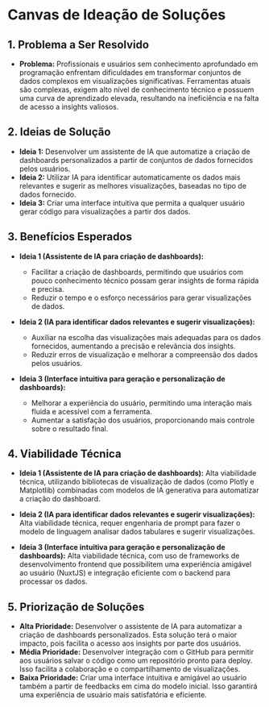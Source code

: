 # Canvas de Ideação de Soluções

## 1. Problema a Ser Resolvido

- **Problema:** Profissionais e usuários sem conhecimento aprofundado em programação enfrentam dificuldades em transformar conjuntos de dados complexos em visualizações significativas. Ferramentas atuais são complexas, exigem alto nível de conhecimento técnico e possuem uma curva de aprendizado elevada, resultando na ineficiência e na falta de acesso a insights valiosos.

## 2. Ideias de Solução

- **Ideia 1:** Desenvolver um assistente de IA que automatize a criação de dashboards personalizados a partir de conjuntos de dados fornecidos pelos usuários.
- **Ideia 2:** Utilizar IA para identificar automaticamente os dados mais relevantes e sugerir as melhores visualizações, baseadas no tipo de dados fornecido.
- **Ideia 3:** Criar uma interface intuitiva que permita a qualquer usuário gerar código para visualizações a partir dos dados.

## 3. Benefícios Esperados

- **Ideia 1 (Assistente de IA para criação de dashboards):** 
  - Facilitar a criação de dashboards, permitindo que usuários com pouco conhecimento técnico possam gerar insights de forma rápida e precisa.
  - Reduzir o tempo e o esforço necessários para gerar visualizações de dados.
  
- **Ideia 2 (IA para identificar dados relevantes e sugerir visualizações):**
  - Auxiliar na escolha das visualizações mais adequadas para os dados fornecidos, aumentando a precisão e relevância dos insights.
  - Reduzir erros de visualização e melhorar a compreensão dos dados pelos usuários.
  
- **Ideia 3 (Interface intuitiva para geração e personalização de dashboards):**
  - Melhorar a experiência do usuário, permitindo uma interação mais fluida e acessível com a ferramenta.
  - Aumentar a satisfação dos usuários, proporcionando mais controle sobre o resultado final.

## 4. Viabilidade Técnica

- **Ideia 1 (Assistente de IA para criação de dashboards):** Alta viabilidade técnica, utilizando bibliotecas de visualização de dados (como Plotly e Matplotlib) combinadas com modelos de IA generativa para automatizar a criação do dashboard.
  
- **Ideia 2 (IA para identificar dados relevantes e sugerir visualizações):** Alta viabilidade técnica, requer engenharia de prompt para fazer o modelo de linguagem analisar dados tabulares e sugerir visualizações.

- **Ideia 3 (Interface intuitiva para geração e personalização de dashboards):** Alta viabilidade técnica, com uso de frameworks de desenvolvimento frontend que possibilitem uma experiência amigável ao usuário (NuxtJS) e integração eficiente com o backend para processar os dados.

## 5. Priorização de Soluções

- **Alta Prioridade:** Desenvolver o assistente de IA para automatizar a criação de dashboards personalizados. Esta solução terá o maior impacto, pois facilita o acesso aos insights por parte dos usuários.
- **Média Prioridade:** Desenvolver integração com o GitHub para permitir aos usuários salvar o código como um repositório pronto para deploy. Isso facilita a colaboração e o compartilhamento de visualizações.
- **Baixa Prioridade:** Criar uma interface intuitiva e amigável ao usuário também a partir de feedbacks em cima do modelo inicial. Isso garantirá uma experiência de usuário mais satisfatória e eficiente.